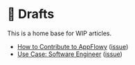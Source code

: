 # 📃 Drafts

This is a home base for WIP articles.

* [How to Contribute to AppFlowy](../../software-contributions/how-tos/draft-how-to-contribute-to-appflowy.md) ([issue](https://github.com/AppFlowy-IO/AppFlowy-Docs/issues/74))
* [Use Case: Software Engineer](draft-use-case-software-engineer.md) ([issue](https://github.com/AppFlowy-IO/AppFlowy-Docs/issues/72))
